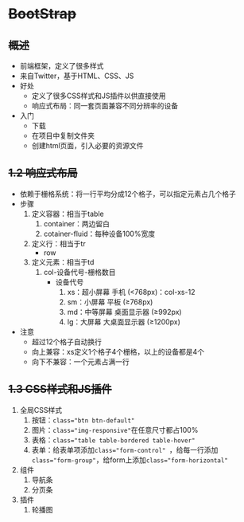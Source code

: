 # ~~BootStrap~~

## ~~概述~~

- 前端框架，定义了很多样式
- 来自Twitter，基于HTML、CSS、JS
- 好处
  - 定义了很多CSS样式和JS插件以供直接使用
  - 响应式布局：同一套页面兼容不同分辨率的设备
- 入门
  - 下载
  - 在项目中复制文件夹
  - 创建html页面，引入必要的资源文件

## ~~1.2 响应式布局~~

- 依赖于栅格系统：将一行平均分成12个格子，可以指定元素占几个格子
- 步骤
  1. 定义容器：相当于table
     1. container：两边留白
     2. cotainer-fluid：每种设备100%宽度
  2. 定义行：相当于tr
     - row
  3. 定义元素：相当于td
     1. col-设备代号-栅格数目
        - 设备代号
          1. xs：超小屏幕 手机 (<768px)：col-xs-12
          2. sm：小屏幕 平板 (≥768px)
          3. md：中等屏幕 桌面显示器 (≥992px)
          4. lg：大屏幕 大桌面显示器 (≥1200px)
- 注意
  - 超过12个格子自动换行
  - 向上兼容：xs定义1个格子4个栅格，以上的设备都是4个
  - 向下不兼容：一个元素占满一行

## ~~1.3 CSS样式和JS插件~~

1. 全局CSS样式
   1. 按钮：`class="btn btn-default"`
   2. 图片：`class="img-responsive"`在任意尺寸都占100%
   3. 表格：`class="table table-bordered table-hover"`
   4. 表单：给表单项添加`class="form-control" `，给每一行添加`class="form-group"`，给form上添加`class="form-horizontal"`
2. 组件
   1. 导航条
   2. 分页条
3. 插件
   1. 轮播图